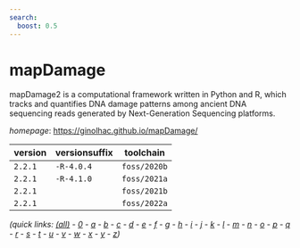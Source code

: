 ```yaml
---
search:
  boost: 0.5
---
```

# mapDamage

mapDamage2 is a computational framework written in Python and     R, which tracks and quantifies DNA damage patterns among ancient DNA     sequencing reads generated by Next-Generation Sequencing platforms.

*homepage*: <https://ginolhac.github.io/mapDamage/>

version | versionsuffix | toolchain
--------|---------------|----------
``2.2.1`` | ``-R-4.0.4`` | ``foss/2020b``
``2.2.1`` | ``-R-4.1.0`` | ``foss/2021a``
``2.2.1`` |  | ``foss/2021b``
``2.2.1`` |  | ``foss/2022a``


*(quick links: [(all)](../index.md) - [0](../0/index.md) - [a](../a/index.md) - [b](../b/index.md) - [c](../c/index.md) - [d](../d/index.md) - [e](../e/index.md) - [f](../f/index.md) - [g](../g/index.md) - [h](../h/index.md) - [i](../i/index.md) - [j](../j/index.md) - [k](../k/index.md) - [l](../l/index.md) - [m](../m/index.md) - [n](../n/index.md) - [o](../o/index.md) - [p](../p/index.md) - [q](../q/index.md) - [r](../r/index.md) - [s](../s/index.md) - [t](../t/index.md) - [u](../u/index.md) - [v](../v/index.md) - [w](../w/index.md) - [x](../x/index.md) - [y](../y/index.md) - [z](../z/index.md))*

